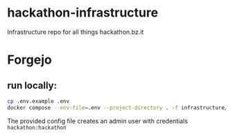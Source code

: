 <!--
SPDX-FileCopyrightText: 2025 NOI Techpark <digital@noi.bz.it>

SPDX-License-Identifier: CC0-1.0
-->

# hackathon-infrastructure
Infrastructure repo for all things hackathon.bz.it

# Forgejo
## run locally:
```bash
cp .env.example .env
docker compose --env-file=.env --project-directory . -f infrastructure/docker-compose.run.yml up
```

The provided config file creates an admin user with credentials `hackathon:hackathon`